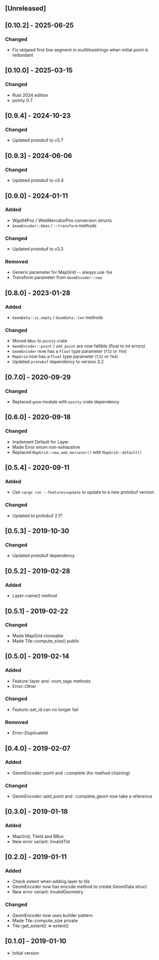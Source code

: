 ## [Unreleased]

## [0.10.2] - 2025-06-25
### Changed
* Fix skipped first line segment in multilinestrings when initial point is
  redundant

## [0.10.0] - 2025-03-15
### Changed
* Rust 2024 edition
* pointy 0.7

## [0.9.4] - 2024-10-23
### Changed
* Updated protobuf to v3.7

## [0.9.3] - 2024-06-06
### Changed
* Updated protobuf to v3.4

## [0.9.0] - 2024-01-11
### Added
* Wgs84Pos / WebMercatorPos conversion structs
* `GeomEncoder::bbox` / `::transform` methods
### Changed
* Updated protobuf to v3.3
### Removed
* Generic parameter for MapGrid -- always use `f64`
* Transform parameter from `GeomEncoder::new`

## [0.8.0] - 2023-01-28
### Added
* `GeomData::is_empty` / `GeomData::len` methods
### Changed
* Moved `BBox` to `pointy` crate
* `GeomEncoder::point` / `add_point` are now fallible (float to int errors)
* `GeomEncoder` now has a `Float` type parameter (`f32` or `f64`)
* `MapGrid` now has a `Float` type parameter (`f32` or `f64`)
* Updated `protobuf` dependency to version 3.2

## [0.7.0] - 2020-09-29
### Changed
* Replaced `geom` module with `pointy` crate dependency

## [0.6.0] - 2020-09-18
### Changed
* Implement Default for Layer
* Made Error enum non-exhaustive
* Replaced `MapGrid::new_web_mercator()` with `MapGrid::default()`

## [0.5.4] - 2020-09-11
### Added
* Use `cargo run --features=update` to update to a new protobuf version
### Changed
* Updated to protobuf 2.17

## [0.5.3] - 2019-10-30
### Changed
* Updated protobuf dependency

## [0.5.2] - 2019-02-28
### Added
* Layer::name() method

## [0.5.1] - 2019-02-22
### Changed
* Made MapGrid cloneable
* Made Tile::compute_size() public

## [0.5.0] - 2019-02-14
### Added
* Feature::layer and ::num_tags methods
* Error::Other
### Changed
* Feature::set_id can no longer fail
### Removed
* Error::DuplicateId

## [0.4.0] - 2019-02-07
### Added
* GeomEncoder::point and ::complete (for method chaining)
### Changed
* GeomEncoder::add_point and ::complete_geom now take a reference

## [0.3.0] - 2019-01-18
### Added
* MapGrid, TileId and BBox
* New error variant: InvalidTid

## [0.2.0] - 2019-01-11
### Added
* Check extent when adding layer to tile
* GeomEncoder now has encode method to create GeomData struct
* New error variant: InvalidGeometry

### Changed
* GeomEncoder now uses builder pattern
* Made Tile::compute_size private
* Tile::get_extent() => extent()

## [0.1.0] - 2019-01-10
* Initial version
